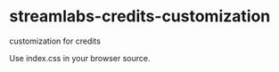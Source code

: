 # streamlabs-credits-customization
customization for credits 

Use index.css in your browser source.

